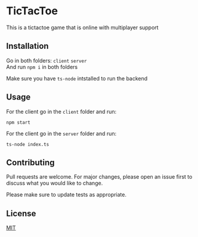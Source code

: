 # TicTacToe

This is a tictactoe game that is online with multiplayer support

## Installation

Go in both folders: `client` `server` \
And run `npm i` in both folders

Make sure you have `ts-node` intstalled to run the backend

## Usage

For the client go in the `client` folder and run:

```
npm start
```

For the client go in the `server` folder and run:

```
ts-node index.ts
```

## Contributing

Pull requests are welcome. For major changes, please open an issue first to discuss what you would like to change.

Please make sure to update tests as appropriate.

## License

[MIT](https://choosealicense.com/licenses/mit/)
